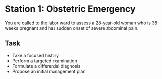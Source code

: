 # Station 1: Obstetric Emergency

You are called to the labor ward to assess a 28-year-old woman who is 38 weeks pregnant and has sudden onset of severe abdominal pain.

## Task
- Take a focused history
- Perform a targeted examination
- Formulate a differential diagnosis
- Propose an initial management plan
